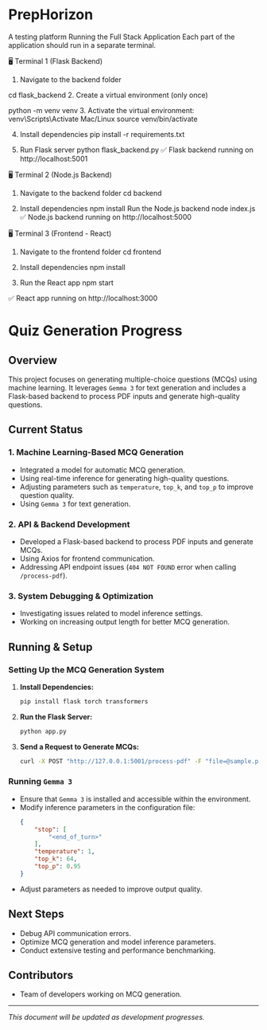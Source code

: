 # PrepHorizon
A testing platform
Running the Full Stack Application
Each part of the application should run in a separate terminal.

🖥️ Terminal 1 (Flask Backend)
1. Navigate to the backend folder
   
cd flask_backend
2. Create a virtual environment (only once)

python -m venv venv
3. Activate the virtual environment:
venv\Scripts\Activate
Mac/Linux
source venv/bin/activate

4. Install dependencies
pip install -r requirements.txt

5. Run Flask server
python flask_backend.py
✅ Flask backend running on http://localhost:5001

🖥️ Terminal 2 (Node.js Backend)
1. Navigate to the backend folder
cd backend

2. Install dependencies
npm install
Run the Node.js backend
node index.js
✅ Node.js backend running on http://localhost:5000

🖥️ Terminal 3 (Frontend - React)
1. Navigate to the frontend folder
cd frontend

2. Install dependencies
npm install

3. Run the React app
npm start

✅ React app running on http://localhost:3000

# Quiz Generation Progress

## Overview
This project focuses on generating multiple-choice questions (MCQs) using machine learning. It leverages `Gemma 3` for text generation and includes a Flask-based backend to process PDF inputs and generate high-quality questions.

## Current Status
### 1. **Machine Learning-Based MCQ Generation**
- Integrated a model for automatic MCQ generation.
- Using real-time inference for generating high-quality questions.
- Adjusting parameters such as `temperature`, `top_k`, and `top_p` to improve question quality.
- Using `Gemma 3` for text generation.

### 2. **API & Backend Development**
- Developed a Flask-based backend to process PDF inputs and generate MCQs.
- Using Axios for frontend communication.
- Addressing API endpoint issues (`404 NOT FOUND` error when calling `/process-pdf`).

### 3. **System Debugging & Optimization**
- Investigating issues related to model inference settings.
- Working on increasing output length for better MCQ generation.

## Running & Setup
### Setting Up the MCQ Generation System
1. **Install Dependencies:**
   ```sh
   pip install flask torch transformers
   ```
2. **Run the Flask Server:**
   ```sh
   python app.py
   ```
3. **Send a Request to Generate MCQs:**
   ```sh
   curl -X POST "http://127.0.0.1:5001/process-pdf" -F "file=@sample.pdf"
   ```

### Running `Gemma 3`
- Ensure that `Gemma 3` is installed and accessible within the environment.
- Modify inference parameters in the configuration file:
  ```json
  {
      "stop": [
          "<end_of_turn>"
      ],
      "temperature": 1,
      "top_k": 64,
      "top_p": 0.95
  }
  ```
- Adjust parameters as needed to improve output quality.

## Next Steps
- Debug API communication errors.
- Optimize MCQ generation and model inference parameters.
- Conduct extensive testing and performance benchmarking.

## Contributors
- Team of developers working on MCQ generation.

---
*This document will be updated as development progresses.*



